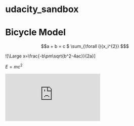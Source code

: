 # udacity_sandbox
# Bicycle Model
```math #yourmathlabel
a + b = c

$ \sum_{\forall i}{x_i^{2}} $
```
![\Large x=\frac{-b\pm\sqrt{b^2-4ac}}{2a}]

$E = mc^2$

![\Large x=\frac{-b\pm\sqrt{b^2-4ac}}{2a}](https://latex.codecogs.com/svg.latex?x%3D%5Cfrac%7B-b%5Cpm%5Csqrt%7Bb%5E2-4ac%7D%7D%7B2a%7D)
